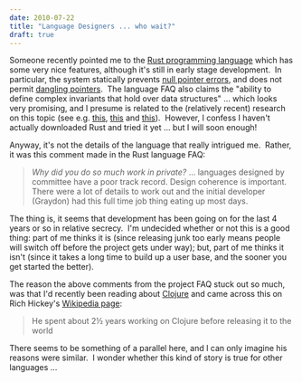 ```yaml
---
date: 2010-07-22
title: "Language Designers ... who wait?"
draft: true
---
```


Someone recently pointed me to the [Rust programming language](http://wiki.github.com/graydon/rust/) which has some very nice features, although it's still in early stage development.  In particular, the system statically prevents [null pointer errors](http://wikipedia.org/wiki/pointer_(computing)#null_pointer), and does not permit [dangling pointers](http://wikipedia.org/wiki/dangling_pointer).  The language FAQ also claims the "ability to define complex invariants that hold over data structures" ... which looks very promising, and I presume is related to the (relatively recent) research on this topic (see e.g. [this](http://doi.acm.org/10.1145/1081706.1081741), [this](http://doi.acm.org/10.1145/1348250.1348255) and [this](http://dx.doi.org/10.1016/j.scico.2005.02.004)).  However, I confess I haven't actually downloaded Rust and tried it yet ... but I will soon enough!

Anyway, it's not the details of the language that really intrigued me.  Rather, it was this comment made in the Rust language FAQ:
> *Why did you do so much work in private?* ... languages designed by committee have a poor track record. Design coherence is important. There were a lot of details to work out and the initial developer (Graydon) had this full time job thing eating up most days.

The thing is, it seems that development has been going on for the last 4 years or so in relative secrecy.  I'm undecided whether or not this is a good thing: part of me thinks it is (since releasing junk too early means people will switch off before the project gets under way); but, part of me thinks it isn't (since it takes a long time to build up a user base, and the sooner you get started the better).

The reason the above comments from the project FAQ stuck out so much, was that I'd recently been reading about [Clojure](http://clojure.org/) and came across this on Rich Hickey's [Wikipedia page](http://en.wikipedia.org/wiki/Rich_Hickey):
> He spent about 2½ years working on Clojure before releasing it to the world

There seems to be something of a parallel here, and I can only imagine his reasons were similar.  I wonder whether this kind of story is true for other languages ...